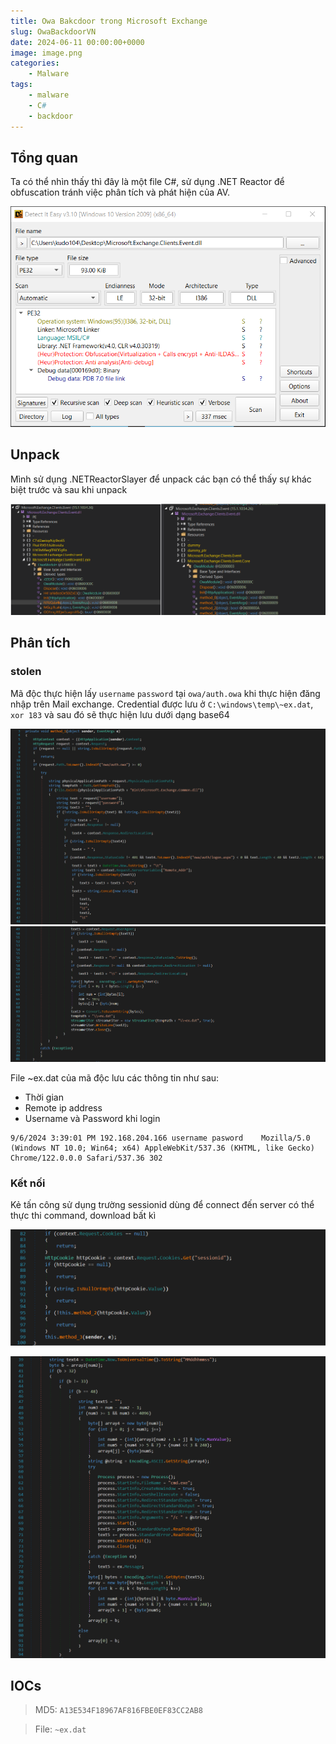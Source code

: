 ```yaml
---
title: Owa Bakcdoor trong Microsoft Exchange
slug: OwaBackdoorVN
date: 2024-06-11 00:00:00+0000
image: image.png
categories:
    - Malware
tags:
    - malware
    - C#
    - backdoor
---
```


## Tổng quan
Ta có thể nhìn thấy thì đây là một file C#, sử dụng .NET Reactor để obfuscation tránh việc phân tích và phát hiện của AV.

![Picture 1](1.png)

## Unpack
Mình sử dụng .NETReactorSlayer để unpack các bạn có thể thấy sự khác biệt trước và sau khi unpack

![Picture 2](2.png)

## Phân tích 

### stolen
Mã độc thực hiện lấy `username` `password` tại `owa/auth.owa` khi thực hiện đăng nhập trên Mail exchange. Credential được lưu ở `C:\windows\temp\~ex.dat`, `xor 183` và sau đó sẽ thực hiện lưu dưới dạng base64

![Picture 3](3.png)
![Picture 4](4.png)

File ~ex.dat của mã độc lưu các thông tin như sau:
- Thời gian
- Remote ip address 
- Username và Password khi login

```
9/6/2024 3:39:01 PM	192.168.204.166	username pasword	Mozilla/5.0 (Windows NT 10.0; Win64; x64) AppleWebKit/537.36 (KHTML, like Gecko) Chrome/122.0.0.0 Safari/537.36	302
```

### Kết nối

Kẻ tấn công sử dụng trường sessionid dùng để connect đến server có thể thực thi command, download bất kì

![Picture 5](6.png)

![Picture 6](5.png)

## IOCs

> MD5: `A13E534F18967AF816FBE0EF83CC2AB8`

> File: `~ex.dat`